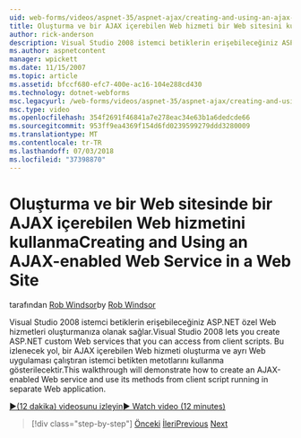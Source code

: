 ```yaml
---
uid: web-forms/videos/aspnet-35/aspnet-ajax/creating-and-using-an-ajax-enabled-web-service-in-a-web-site
title: Oluşturma ve bir AJAX içerebilen Web hizmeti bir Web sitesini kullanma | Microsoft Docs
author: rick-anderson
description: Visual Studio 2008 istemci betiklerin erişebileceğiniz ASP.NET özel Web hizmetleri oluşturmanıza olanak sağlar. Bu izlenecek yol, bir tr oluşturmak nasıl sürdürebileceğiniz gösterilecek...
ms.author: aspnetcontent
manager: wpickett
ms.date: 11/15/2007
ms.topic: article
ms.assetid: bfccf680-efc7-400e-ac16-104e288cd430
ms.technology: dotnet-webforms
msc.legacyurl: /web-forms/videos/aspnet-35/aspnet-ajax/creating-and-using-an-ajax-enabled-web-service-in-a-web-site
msc.type: video
ms.openlocfilehash: 354f2691f46841a7e278eac34e63b1a6dedcde66
ms.sourcegitcommit: 953ff9ea4369f154d6fd0239599279ddd3280009
ms.translationtype: MT
ms.contentlocale: tr-TR
ms.lasthandoff: 07/03/2018
ms.locfileid: "37398870"
---
```

<a name="creating-and-using-an-ajax-enabled-web-service-in-a-web-site"></a><span data-ttu-id="39ca2-104">Oluşturma ve bir Web sitesinde bir AJAX içerebilen Web hizmetini kullanma</span><span class="sxs-lookup"><span data-stu-id="39ca2-104">Creating and Using an AJAX-enabled Web Service in a Web Site</span></span>
====================
<span data-ttu-id="39ca2-105">tarafından [Rob Windsor](https://twitter.com/robwindsor)</span><span class="sxs-lookup"><span data-stu-id="39ca2-105">by [Rob Windsor](https://twitter.com/robwindsor)</span></span>

<span data-ttu-id="39ca2-106">Visual Studio 2008 istemci betiklerin erişebileceğiniz ASP.NET özel Web hizmetleri oluşturmanıza olanak sağlar.</span><span class="sxs-lookup"><span data-stu-id="39ca2-106">Visual Studio 2008 lets you create ASP.NET custom Web services that you can access from client scripts.</span></span> <span data-ttu-id="39ca2-107">Bu izlenecek yol, bir AJAX içerebilen Web hizmeti oluşturma ve ayrı Web uygulaması çalıştıran istemci betikten metotlarını kullanma gösterilecektir.</span><span class="sxs-lookup"><span data-stu-id="39ca2-107">This walkthrough will demonstrate how to create an AJAX-enabled Web service and use its methods from client script running in separate Web application.</span></span>

[<span data-ttu-id="39ca2-108">&#9654;(12 dakika) videosunu izleyin</span><span class="sxs-lookup"><span data-stu-id="39ca2-108">&#9654; Watch video (12 minutes)</span></span>](https://channel9.msdn.com/Blogs/ASP-NET-Site-Videos/creating-and-using-an-ajax-enabled-web-service-in-a-web-site)

> [!div class="step-by-step"]
> <span data-ttu-id="39ca2-109">[Önceki](adding-ajax-functionality-to-an-existing-aspnet-page.md)
> [İleri](aspnet-ajax-a-demonstration-of-aspnet-ajax.md)</span><span class="sxs-lookup"><span data-stu-id="39ca2-109">[Previous](adding-ajax-functionality-to-an-existing-aspnet-page.md)
[Next](aspnet-ajax-a-demonstration-of-aspnet-ajax.md)</span></span>
